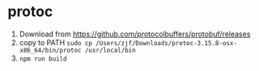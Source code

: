 # protoc

1. Download from https://github.com/protocolbuffers/protobuf/releases
2. copy to PATH `sudo cp /Users/zjf/Downloads/protoc-3.15.8-osx-x86_64/bin/protoc /usr/local/bin`
3. `npm run build`
